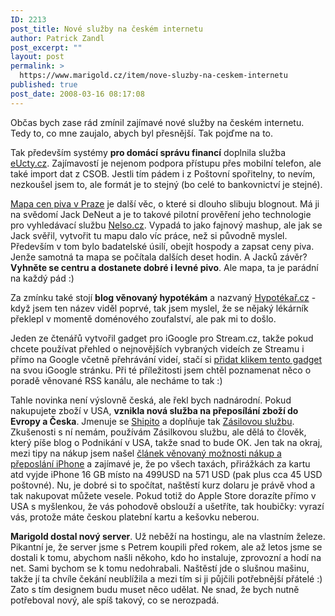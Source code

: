 ```yaml
---
ID: 2213
post_title: Nové služby na českém internetu
author: Patrick Zandl
post_excerpt: ""
layout: post
permalink: >
  https://www.marigold.cz/item/nove-sluzby-na-ceskem-internetu
published: true
post_date: 2008-03-16 08:17:08
---
```

Občas bych zase rád zmínil zajímavé nové služby na českém internetu. Tedy to, co mne zaujalo, abych byl přesnější. Tak pojďme na to. 

Tak především systémy <strong>pro domácí správu financí</strong> doplnila služba <a href="http://www.eucty.cz">eUcty.cz</a>. Zajímavostí je nejenom podpora přístupu přes mobilní telefon, ale také import dat z CSOB. Jestli tím pádem i z Poštovní spořitelny, to nevím, nezkoušel jsem to, ale formát je to stejný (bo celé to bankovnictví je stejné).

<a href="http://www.nelso.cz/mapa-cen-piva-v-praze/">Mapa cen piva v Praze</a> je další věc, o které si dlouho slibuju blognout. Má ji na svědomí Jack DeNeut a je to takové pilotní prověření jeho technologie pro vyhledávací službu <a href="http://www.nelso.cz/">Nelso.cz</a>. Vypadá to jako fajnový mashup, ale jak se Jack svěřil, vytvořit tu mapu dalo víc práce, než si původně myslel. Především v tom bylo badatelské úsilí, obejít hospody a zapsat ceny piva. Jenže samotná ta mapa se počítala dalších deset hodin. A Jacků závěr? <strong>Vyhněte se centru a dostanete dobré i levné pivo</strong>. Ale mapa, ta je parádní na každý pád :)

Za zmínku také stojí <strong>blog věnovaný hypotékám</strong> a nazvaný <a href="http://www.hypotekar.cz/">Hypotékař.cz</a> - když jsem ten název viděl poprvé, tak jsem myslel, že se nějaký lékárník překlepl v momentě doménového zoufalství, ale pak mi to došlo. 

Jeden ze čtenářů vytvořil gadget pro iGoogle pro Stream.cz, takže pokud chcete používat přehled o nejnovějších vybraných videích ze Streamu i přímo na Google včetně přehrávání videí, stačí si <a href="http://www.google.com/ig/directory?url=http://www.bolehlav.cz/google/stream.xml">přidat klikem tento gadget</a> na svou iGoogle stránku. Při té příležitosti jsem chtěl poznamenat něco o poradě věnované RSS kanálu, ale necháme to tak :)

Tahle novinka není výslovně česká, ale řekl bych nadnárodní. Pokud nakupujete zboží v USA, <strong>vznikla nová služba na přeposílání zboží do Evropy a Česka</strong>. Jmenuje se <a href="http://www.shipito.com/">Shipito</a> a doplňuje tak <a href="http://www.zasilkovasluzba.com">Zásilovou službu</a>. Zkušenosti s ní nemám, používám Zásilkovou službu, ale dělá to člověk, který píše blog o Podnikání v USA, takže snad to bude OK. Jen tak na okraj, mezi tipy na nákup jsem našel <a href="http://www.shipito.com/iphone">článek věnovaný možnosti nákup a přeposlání iPhone</a> a zajímavé je, že po všech taxách, přirážkách za kartu atd vyjde iPhone 16 GB místo na 499USD na 571 USD (pak plus cca 45 USD poštovné).  Nu, je dobré si to spočítat, naštěstí kurz dolaru je právě vhod a tak nakupovat můžete vesele. Pokud totiž do Apple Store dorazíte přímo v USA s myšlenkou, že vás pohodově obslouží a ušetříte, tak houbičky: vyrazí vás, protože máte českou platební kartu a kešovku neberou. 

<strong>Marigold dostal nový server</strong>. Už neběží na hostingu, ale na vlastním železe. Pikantní je, že server jsme s Petrem koupili před rokem, ale až letos jsme se dostali k tomu, abychom našli někoho, kdo ho instaluje, zprovozní a hodí na net. Sami bychom se k tomu nedohrabali. Naštěstí jde o slušnou mašinu, takže jí ta chvíle čekání neublížila a mezi tím si ji půjčili potřebnější přátelé :) Zato s tím designem budu muset něco udělat. Ne snad, že bych nutně potřeboval nový, ale spíš takový, co se nerozpadá.